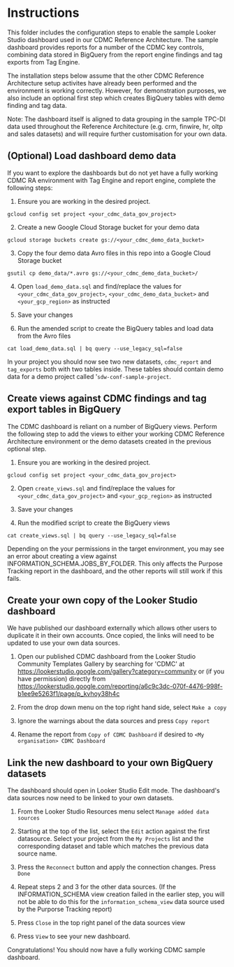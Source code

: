 # Instructions

This folder includes the configuration steps to enable the sample Looker Studio dashboard used in our CDMC Reference Architecture. The sample dashboard provides reports for a number of the CDMC key controls, combining data stored in BigQuery from the report engine findings and tag exports from Tag Engine. 

The installation steps below assume that the other CDMC Reference Architecture setup activites have already been performed and the environment is working correctly. However, for demonstration purposes, we also include an optional first step which creates BigQuery tables with demo finding and tag data. 

Note: The dashboard itself is aligned to data grouping in the sample TPC-DI data used throughout the Reference Architecture (e.g. crm, finwire, hr, oltp and sales datasets) and will require further customisation for your own data. 

## (Optional) Load dashboard demo data
If you want to explore the dashboards but do not yet have a fully working CDMC RA environment with Tag Engine and report engine, complete the following steps:

1. Ensure you are working in the desired project. 
```
gcloud config set project <your_cdmc_data_gov_project>
```

2. Create a new Google Cloud Storage bucket for your demo data
```
gcloud storage buckets create gs://<your_cdmc_demo_data_bucket>
```

3. Copy the four demo data Avro files in this repo into a Google Cloud Storage bucket
```
gsutil cp demo_data/*.avro gs://<your_cdmc_demo_data_bucket>/
```

4. Open `load_demo_data.sql` and find/replace the values for `<your_cdmc_data_gov_project>`, `<your_cdmc_demo_data_bucket>` and `<your_gcp_region>` as instructed

5. Save your changes

6. Run the amended script to create the BigQuery tables and load data from the Avro files
```
cat load_demo_data.sql | bq query --use_legacy_sql=false
```

In your project you should now see two new datasets, `cdmc_report` and `tag_exports` both with two tables inside. These tables should contain demo data for a demo project called '`sdw-conf-sample-project`.


## Create views against CDMC findings and tag export tables in BigQuery
The CDMC dashboard is reliant on a number of BigQuery views. Perform the following step to add the views to either your working CDMC Reference Architecture environment or the demo datasets created in the previous optional step. 

1. Ensure you are working in the desired project. 
```
gcloud config set project <your_cdmc_data_gov_project>
```

2. Open `create_views.sql` and find/replace the values for `<your_cdmc_data_gov_project>` and `<your_gcp_region>` as instructed

3. Save your changes

4. Run the modified script to create the BigQuery views
```
cat create_views.sql | bq query --use_legacy_sql=false
```

Depending on the your permissions in the target environment, you may see an error about creating a view against INFORMATION_SCHEMA.JOBS_BY_FOLDER. This only affects the Purpose Tracking report in the dashboard, and the other reports will still work if this fails. 

## Create your own copy of the Looker Studio dashboard 
We have published our dashboard externally which allows other users to duplicate it in their own accounts. Once copied, the links will need to be updated to use your own data sources.

1. Open our published CDMC dashboard from the Looker Studio Community Templates Gallery by searching for 'CDMC' at https://lookerstudio.google.com/gallery?category=community or (if you have permission) directly from https://lookerstudio.google.com/reporting/a6c9c3dc-070f-4476-998f-b1ee9e5263f1/page/p_kvhoy38h4c

2. From the drop down menu on the top right hand side, select `Make a copy`

3. Ignore the warnings about the data sources and press `Copy report` 

4. Rename the report from `Copy of CDMC Dashboard` if desired to `<My organisation> CDMC Dashboard` 

## Link the new dashboard to your own BigQuery datasets
The dashboard should open in Looker Studio Edit mode. The dashboard's data sources now need to be linked to your own datasets. 

1. From the Looker Studio Resources menu select `Manage added data sources`

2. Starting at the top of the list, select the `Edit` action against the first datasource. Select your project from the `My Projects` list and the corresponding dataset and table which matches the previous data source name. 

3. Press the `Reconnect` button and apply the connection changes. Press `Done`

4. Repeat steps 2 and 3 for the other data sources. (If the INFORMATION_SCHEMA view creation failed in the earlier step, you will not be able to do this for the `information_schema_view` data source used by the Purporse Tracking report)

5. Press `Close` in the top right panel of the data sources view

6. Press `View` to see your new dashboard.

Congratulations! You should now have a fully working CDMC sample dashboard. 
